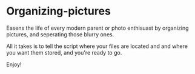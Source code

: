 # Organizing-pictures
Easens the life of every modern parent or photo enthisuast by organizing pictures, and seperating those blurry ones.


All it takes is to tell the script where your files are located and and where you want them stored, and you're ready to go.

Enjoy!
